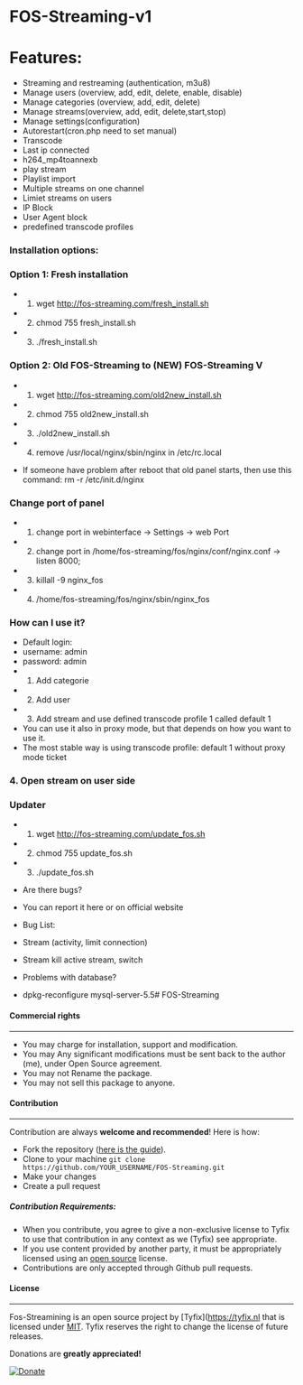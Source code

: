 # FOS-Streaming-v1
# Features: 
- Streaming and restreaming (authentication, m3u8)
- Manage users (overview, add, edit, delete, enable, disable)
- Manage categories (overview, add, edit, delete)
- Manage streams(overview, add, edit, delete,start,stop)
- Manage settings(configuration)
- Autorestart(cron.php need to set manual)
- Transcode
- Last ip connected
- h264_mp4toannexb
- play stream
- Playlist import
- Multiple streams on one channel
- Limiet streams on users
- IP Block
- User Agent block
- predefined transcode profiles


### Installation options:
### Option 1: Fresh installation
- 1. wget http://fos-streaming.com/fresh_install.sh
- 2. chmod 755 fresh_install.sh
- 3. ./fresh_install.sh

### Option 2: Old FOS-Streaming to (NEW) FOS-Streaming V
- 1. wget http://fos-streaming.com/old2new_install.sh
- 2. chmod 755 old2new_install.sh
- 3. ./old2new_install.sh
- 4. remove /usr/local/nginx/sbin/nginx in /etc/rc.local

- If someone have problem after reboot that old panel starts, then use this command: rm -r /etc/init.d/nginx

### Change port of panel
- 1. change port in webinterface -> Settings -> web Port
- 2. change port in /home/fos-streaming/fos/nginx/conf/nginx.conf -> listen 8000;
- 3. killall -9 nginx_fos
- 4. /home/fos-streaming/fos/nginx/sbin/nginx_fos

### How can I use it?
- Default login:
- username: admin
- password: admin
- 1. Add categorie
- 2. Add user
- 3. Add stream and use defined transcode profile 1 called default 1
- You can use it also in proxy mode, but that depends on how you want to use it.
- The most stable way is using transcode profile: default 1 without proxy mode ticket

### 4. Open stream on user side

### Updater
- 1. wget http://fos-streaming.com/update_fos.sh
- 2. chmod 755 update_fos.sh
- 3. ./update_fos.sh

- Are there bugs?
- You can report it here or on official website

- Bug List:
- Stream (activity, limit connection)
- Stream kill active stream, switch

- Problems with database?
- dpkg-reconfigure mysql-server-5.5# FOS-Streaming


#### Commercial rights
------------
- You may charge for installation, support and modification.
- You may Any significant modifications must be sent back to the author (me), under Open Source agreement.
- You may not Rename the package.
- You may not sell this package to anyone.

#### Contribution
------------
Contribution are always **welcome and recommended**! Here is how:

- Fork the repository ([here is the guide](https://help.github.com/articles/fork-a-repo/)).
- Clone to your machine ```git clone https://github.com/YOUR_USERNAME/FOS-Streaming.git```
- Make your changes
- Create a pull request

##### Contribution Requirements:

- When you contribute, you agree to give a non-exclusive license to Tyfix to use that contribution in any context as we (Tyfix) see appropriate.
- If you use content provided by another party, it must be appropriately licensed using an [open source](http://opensource.org/licenses) license.
- Contributions are only accepted through Github pull requests.

#### License
-------
Fos-Streamining is an open source project by [Tyfix](https://tyfix.nl that is licensed under [MIT](http://opensource.org/licenses/MIT). Tyfix
reserves the right to change the license of future releases.


Donations are **greatly appreciated!**

[![Donate](https://www.paypalobjects.com/en_US/i/btn/btn_donateCC_LG.gif "Tyfix ")](https://www.paypal.com/cgi-bin/webscr?cmd=_s-xclick&hosted_button_id=6ATJFKYPFY65W "Donate")
